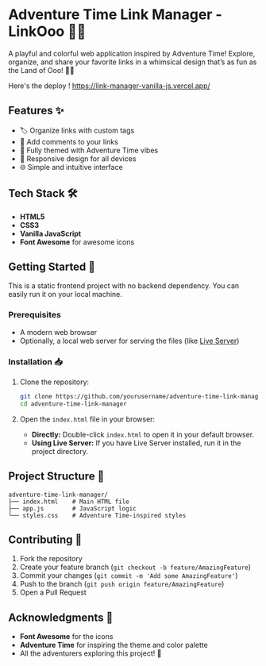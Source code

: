 # Adventure Time Link Manager - LinkOoo 🌟🔗

A playful and colorful web application inspired by Adventure Time! Explore, organize, and share your favorite links in a whimsical design that’s as fun as the Land of Ooo! 🎨✨

Here's the deploy ! https://link-manager-vanilla-js.vercel.app/

## Features ✨

- 🏷️ Organize links with custom tags
- 💬 Add comments to your links
- 🌈 Fully themed with Adventure Time vibes
- 📱 Responsive design for all devices
- 🌐 Simple and intuitive interface

## Tech Stack 🛠️

- **HTML5**
- **CSS3**
- **Vanilla JavaScript**
- **Font Awesome** for awesome icons

## Getting Started 🚀

This is a static frontend project with no backend dependency. You can easily run it on your local machine.

### Prerequisites

- A modern web browser
- Optionally, a local web server for serving the files (like [Live Server](https://marketplace.visualstudio.com/items?itemName=ritwickdey.LiveServer))

### Installation 📥

1. Clone the repository:
   ```bash
   git clone https://github.com/yourusername/adventure-time-link-manager.git
   cd adventure-time-link-manager
   ```

2. Open the `index.html` file in your browser:
   - **Directly:** Double-click `index.html` to open it in your default browser.
   - **Using Live Server:** If you have Live Server installed, run it in the project directory.

## Project Structure 📁

```
adventure-time-link-manager/
├── index.html    # Main HTML file
├── app.js        # JavaScript logic
└── styles.css    # Adventure Time-inspired styles
```

## Contributing 🤝

1. Fork the repository
2. Create your feature branch (`git checkout -b feature/AmazingFeature`)
3. Commit your changes (`git commit -m 'Add some AmazingFeature'`)
4. Push to the branch (`git push origin feature/AmazingFeature`)
5. Open a Pull Request

## Acknowledgments 🙏

- **Font Awesome** for the icons
- **Adventure Time** for inspiring the theme and color palette
- All the adventurers exploring this project! 🎉
